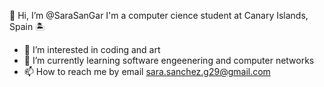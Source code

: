 👋 Hi, I’m @SaraSanGar
I'm a computer cience student at Canary Islands, Spain 🏝

- 👀 I’m interested in coding and art
- 🌱 I’m currently learning software engeenering and computer networks
- 📫 How to reach me by email sara.sanchez.g29@gmail.com
